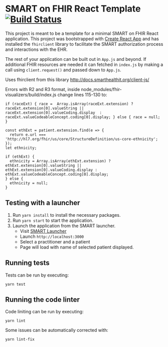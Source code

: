 # SMART on FHIR React Template [![Build Status](https://travis-ci.com/standardhealth/smart-react-app-template.svg?branch=master)](https://travis-ci.com/standardhealth/smart-react-app-template)

This project is meant to be a template for a minimal SMART on FHIR React application. This project was bootstrapped with [Create React App](https://github.com/facebook/create-react-app) and has installed the `fhirclient` library to facilitate the SMART authorization process and interactions with the EHR.

The rest of your application can be built out in `App.js` and beyond.  If additional FHIR resources are needed it can fetched in `index.js` by making a call using `client.request()` and passed down to `App.js`.

Uses fhirclient from this library http://docs.smarthealthit.org/client-js/

Errors with R2 and R3 format, inside node_modules/fhir-visualizers/build/index.js change lines 115-130 to: 

`if (raceExt) {
      race =  Array.isArray(raceExt.extension) ? raceExt.extension[0].valueString || raceExt.extension[0].valueCoding.display 
      : raceExt.valueCodeableConcept.coding[0].display;
    } else {
      race = null;
    }
 `

    const ethExt = patient.extension.find(e => {
      return e.url === 'http://hl7.org/fhir/us/core/StructureDefinition/us-core-ethnicity';
    });
    let ethnicity;

    if (ethExt) {
      ethnicity = Array.isArray(ethExt.extension) ? ethExt.extension[0].valueString || ethExt.extension[0].valueCoding.display : ethExt.valueCodeableConcept.coding[0].display;
    } else {
      ethnicity = null;
    }

## Testing with a launcher

1. Run `yarn install` to install the necessary packages.
2. Run `yarn start` to start the application.
3. Launch the application from the SMART launcher.
    - Visit [SMART Launcher](http://launch.smarthealthit.org)
    - Launch `http://localhost:3000`
    - Select a practitioner and a patient
    - Page will load with name of selected patient displayed.
    
## Running tests

Tests can be run by executing:
```shell script
yarn test
```

## Running the code linter

Code liniting can be run by executing:

```shell script
yarn lint
```

Some issues can be automatically corrected with:

```shell script
yarn lint-fix
```
